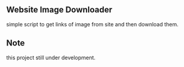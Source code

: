 ## Website Image Downloader  
simple script to get links of image from site and then download them.  

## Note  
this project still under development.  